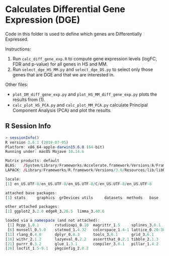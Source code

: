 # Calculates Differential Gene Expression (DGE)

Code in this folder is used to define which genes are Differentially Expressed.


Instructions:
1. Run `calc_diff_gene_exp.R` to compute gene expression levels (logFC, FDR and p-value) for all genes in HS and MM.
2. Run `select_dge_HS_MM.py` and `select_dge_DS.py` to select only those genes that are DGE and that we are interested in.


Other files:
- `plot_DM_diff_gene_exp.py` and `plot_HS_MM_diff_gene_exp.py` plots the results from (1).
- `calc_plot_HS_PCA.py` and `calc_plot_MM_PCA.py` calculate Principal Component Analysis (PCA) and plot the results.

## R Session Info
```R
> sessionInfo()
R version 3.6.1 (2019-07-05)
Platform: x86_64-apple-darwin15.6.0 (64-bit)
Running under: macOS Mojave 10.14.6

Matrix products: default
BLAS:   /System/Library/Frameworks/Accelerate.framework/Versions/A/Frameworks/vecLib.framework/Versions/A/libBLAS.dylib
LAPACK: /Library/Frameworks/R.framework/Versions/3.6/Resources/lib/libRlapack.dylib

locale:
[1] en_US.UTF-8/en_US.UTF-8/en_US.UTF-8/C/en_US.UTF-8/en_US.UTF-8

attached base packages:
[1] stats     graphics  grDevices utils     datasets  methods   base     

other attached packages:
[1] ggplot2_3.2.0 edgeR_3.26.5  limma_3.40.6 

loaded via a namespace (and not attached):
 [1] Rcpp_1.0.1       rstudioapi_0.10  magrittr_1.5     splines_3.6.1    tidyselect_0.2.5
 [6] munsell_0.5.0    statmod_1.4.32   colorspace_1.4-1 lattice_0.20-38  R6_2.4.0        
[11] rlang_0.4.0      dplyr_0.8.3      tools_3.6.1      grid_3.6.1       gtable_0.3.0    
[16] withr_2.1.2      lazyeval_0.2.2   assertthat_0.2.1 tibble_2.1.3     crayon_1.3.4    
[21] purrr_0.3.2      glue_1.3.1       compiler_3.6.1   pillar_1.4.2     scales_1.0.0    
[26] locfit_1.5-9.1   pkgconfig_2.0.2 
```